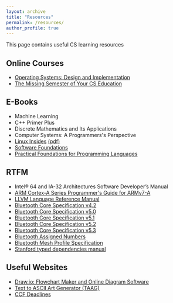 ```yaml
---
layout: archive
title: "Resources"
permalink: /resources/
author_profile: true
---
```


This page contains useful CS learning resources

## Online Courses
- [Operating Systems: Design and Implementation](https://www.bilibili.com/video/BV1Cm4y1d7Ur/?spm_id_from=333.337.search-card.all.click&vd_source=98ed1b5c2b4b22a2d50bba400b48cc28)
- [The Missing Semester of Your CS Education](https://www.bilibili.com/video/BV1x7411H7wa/?spm_id_from=333.337.search-card.all.click&vd_source=98ed1b5c2b4b22a2d50bba400b48cc28)


## E-Books
- Machine Learning
- C++ Primer Plus
- Discrete Mathematics and Its Applications
- Computer Systems: A Programmers's Perspective
- [Linux Insides](https://0xax.gitbooks.io/linux-insides/content/) [(pdf)](../files/linux.pdf)
- [Software Foundations](../files/software_foundations.pdf)
- [Practical Foundations for Programming Languages](../files/practical_foundations_for_programming_languages.pdf)


## RTFM
- Intel® 64 and IA-32 Architectures Software Developer’s Manual
- [ARM Cortex-A Series Programmer's Guide for ARMv7-A](../files/arm-cortex-v7A.pdf)
- [LLVM Language Reference Manual](https://llvm.org/docs/LangRef.html)
- [Bluetooth Core Specification v4.2](../files/bluetooth/Core_v4.2.pdf)
- [Bluetooth Core Specification v5.0](../files/bluetooth/Core_v5.0.pdf)
- [Bluetooth Core Specification v5.1](../files/bluetooth/Core_v5.1.pdf)
- [Bluetooth Core Specification v5.2](../files/bluetooth/Core_v5.2.pdf)
- [Bluetooth Core Specification v5.3](../files/bluetooth/Core_v5.3.pdf)
- [Bluetooth Assigned Numbers](../files/bluetooth/Assigned_Numbers.pdf)
- [Bluetooth Mesh Profile Specification](../files/bluetooth/MshPRFv1.0.1.pdf)
- [Stanford typed dependencies manual](../files/dependencies_manual.pdf)


## Useful Websites
- [Draw.io: Flowchart Maker and Online Diagram Software](https://www.draw.io/)
- [Text to ASCII Art Generator (TAAG)](http://patorjk.com/software/taag/)
- [CCF Deadlines](https://ccfddl.github.io)
